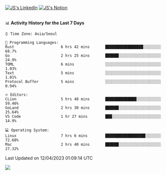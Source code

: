 
[![JS's LinkedIn](https://img.shields.io/badge/LinkedIn-blue?style=for-the-badge&logo=linkedin)](https://www.linkedin.com/in/jaeseung-lee-5a2a32139/) 
[![JS's Notion](https://img.shields.io/badge/Notion-black?style=for-the-badge&logo=notion)](https://bit.ly/ljswiki1) <br><br>
<!-- ![JS's GitHub stats](https://github-readme-stats-lemon-five.vercel.app/api?username=tkxkd0159&hide=contribs,prs,stars,issues&show_icons=true&theme=react&include_all_commits=true)   -->
<!-- ![Top Langs](https://github-readme-stats-lemon-five.vercel.app/api/top-langs/?username=tkxkd0159&layout=compact&hide=jupyter%20notebook,scss,html,css&langs_count=10)  -->


<!--START_SECTION:waka-->
📊 **Activity History for the Last 7 Days** 

```text
⌚︎ Time Zone: Asia/Seoul

💬 Programming Languages: 
Rust                     6 hrs 42 mins       █████████████████░░░░░░░░   68.7% 
Go                       2 hrs 25 mins       ██████░░░░░░░░░░░░░░░░░░░   24.9% 
TOML                     6 mins              ░░░░░░░░░░░░░░░░░░░░░░░░░   1.03% 
Text                     5 mins              ░░░░░░░░░░░░░░░░░░░░░░░░░   1.01% 
Protocol Buffer          5 mins              ░░░░░░░░░░░░░░░░░░░░░░░░░   0.94%

🔥 Editors: 
CLion                    5 hrs 48 mins       ██████████████░░░░░░░░░░░   59.46% 
GoLand                   2 hrs 30 mins       ██████░░░░░░░░░░░░░░░░░░░   25.64% 
VS Code                  1 hr 27 mins        ███░░░░░░░░░░░░░░░░░░░░░░   14.9%

💻 Operating System: 
Linux                    7 hrs 6 mins        ██████████████████░░░░░░░   72.68% 
Mac                      2 hrs 40 mins       ██████░░░░░░░░░░░░░░░░░░░   27.32%

```


 Last Updated on 12/04/2023 01:09:14 UTC
<!--END_SECTION:waka-->

<a href="https://github.com/tkxkd0159/dsalgo">
  <img align="center" src="https://github-readme-stats-lemon-five.vercel.app/api/pin/?username=tkxkd0159&repo=dsalgo&theme=react" />
</a>


<!---
- 🔭 I’m currently working on ...
- 🌱 I’m currently learning blockchain and distributed network
- 👯 I’m looking to collaborate on ...
- 🤔 I’m looking for help with ...
- 💬 Ask me about ...
- 📫 How to reach me: ...
- 😄 Pronouns: ...
- ⚡ Fun fact: ...
-->
